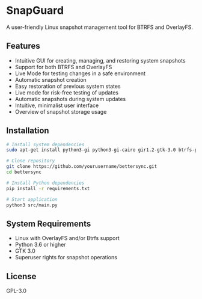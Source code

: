 # SnapGuard

A user-friendly Linux snapshot management tool for BTRFS and OverlayFS.

## Features

- Intuitive GUI for creating, managing, and restoring system snapshots
- Support for both BTRFS and OverlayFS
- Live Mode for testing changes in a safe environment
- Automatic snapshot creation
- Easy restoration of previous system states
- Live mode for risk-free testing of updates
- Automatic snapshots during system updates
- Intuitive, minimalist user interface
- Overview of snapshot storage usage

## Installation

```bash
# Install system dependencies
sudo apt-get install python3-gi python3-gi-cairo gir1.2-gtk-3.0 btrfs-progs

# Clone repository
git clone https://github.com/yourusername/bettersync.git
cd bettersync

# Install Python dependencies
pip install -r requirements.txt

# Start application
python3 src/main.py
```

## System Requirements

- Linux with OverlayFS and/or Btrfs support
- Python 3.6 or higher
- GTK 3.0
- Superuser rights for snapshot operations

## License

GPL-3.0

